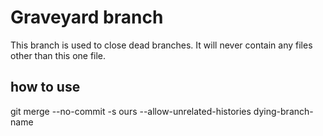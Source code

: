 # Graveyard branch

This branch is used to close dead branches. It will never contain any files other than this one file.

## how to use

git merge --no-commit -s ours --allow-unrelated-histories dying-branch-name
